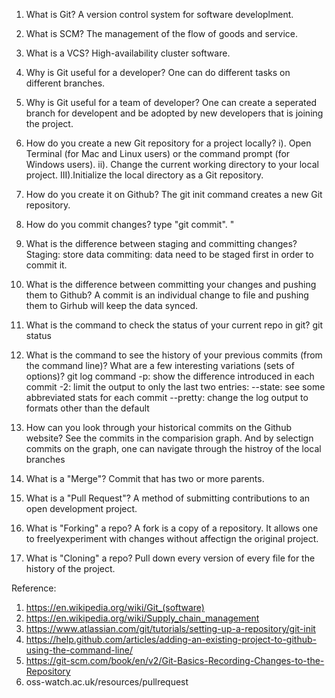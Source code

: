 







1. What is Git?
    A version control system for software developlment. 

2. What is SCM?
    The management of the flow of goods and service. 

3. What is a VCS?
    High-availability cluster software. 

4. Why is Git useful for a developer?
    One can do different tasks on different branches. 

5. Why is Git useful for a team of developer?
    One can create a seperated branch for developent and be adopted by new developers that is joining the project. 

6. How do you create a new Git repository for a project locally?
    i). Open Terminal (for Mac and Linux users) or the command prompt (for Windows users).
    ii). Change the current working directory to your local project.
    III).Initialize the local directory as a Git repository.

7. How do you create it on Github?
    The git init command creates a new Git repository.

8. How do you commit changes?
     type "git commit". "

9. What is the difference between staging and committing changes?
    Staging: store data
    commiting: data need to be staged first in order to commit it. 

10. What is the difference between committing your changes and pushing them to Github?
    A commit is an individual change to file and pushing them to Girhub will keep the data synced. 

11. What is the command to check the status of your current repo in git?
    git status

12. What is the command to see the history of your previous commits (from the command line)? What are a few interesting variations (sets of options)?
    git log command
-p: show the difference introduced in each commit
-2: limit the output to only the last two entries:
--state: see some abbreviated stats for each commit
--pretty: change the log output to formats other than the default

13. How can you look through your historical commits on the Github website?
    See the commits in the comparision graph. And by selectign commits on the graph, one can navigate through the histroy of the local branches 

14. What is a "Merge"?
    Commit that has two or more parents.

15. What is a "Pull Request"?
    A method of submitting contributions to an open development project. 

16. What is "Forking" a repo?
    A fork is a copy of a repository. It allows one to freelyexperiment with changes without affectign the original project. 

17. What is "Cloning" a repo?
    Pull down every version of every file for the history of the project. 



Reference:
1. https://en.wikipedia.org/wiki/Git_(software)
2. https://en.wikipedia.org/wiki/Supply_chain_management
3. https://www.atlassian.com/git/tutorials/setting-up-a-repository/git-init
4. https://help.github.com/articles/adding-an-existing-project-to-github-using-the-command-line/
5. https://git-scm.com/book/en/v2/Git-Basics-Recording-Changes-to-the-Repository
6. oss-watch.ac.uk/resources/pullrequest



